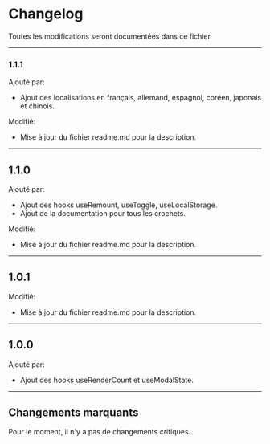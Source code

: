 # Changelog

Toutes les modifications seront documentées dans ce fichier.

---

### 1.1.1
Ajouté par:
- Ajout des localisations en français, allemand, espagnol, coréen, japonais et chinois.

Modifié:
- Mise à jour du fichier readme.md pour la description.

---

## 1.1.0
Ajouté par:
- Ajout des hooks useRemount, useToggle, useLocalStorage.
- Ajout de la documentation pour tous les crochets.

Modifié:
- Mise à jour du fichier readme.md pour la description.

---

## 1.0.1
Modifié:
- Mise à jour du fichier readme.md pour la description.

---

## 1.0.0
Ajouté par:
- Ajout des hooks useRenderCount et useModalState.

---

## Changements marquants

Pour le moment, il n'y a pas de changements critiques.
